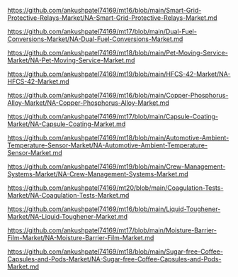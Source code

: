 <p><a href="https://github.com/ankushpatel74169/mt16/blob/main/Smart-Grid-Protective-Relays-Market/NA-Smart-Grid-Protective-Relays-Market.md">https://github.com/ankushpatel74169/mt16/blob/main/Smart-Grid-Protective-Relays-Market/NA-Smart-Grid-Protective-Relays-Market.md</a></p><p><a href="https://github.com/ankushpatel74169/mt17/blob/main/Dual-Fuel-Conversions-Market/NA-Dual-Fuel-Conversions-Market.md">https://github.com/ankushpatel74169/mt17/blob/main/Dual-Fuel-Conversions-Market/NA-Dual-Fuel-Conversions-Market.md</a></p><p><a href="https://github.com/ankushpatel74169/mt18/blob/main/Pet-Moving-Service-Market/NA-Pet-Moving-Service-Market.md">https://github.com/ankushpatel74169/mt18/blob/main/Pet-Moving-Service-Market/NA-Pet-Moving-Service-Market.md</a></p><p><a href="https://github.com/ankushpatel74169/mt19/blob/main/HFCS-42-Market/NA-HFCS-42-Market.md">https://github.com/ankushpatel74169/mt19/blob/main/HFCS-42-Market/NA-HFCS-42-Market.md</a></p><p><a href="https://github.com/ankushpatel74169/mt16/blob/main/Copper-Phosphorus-Alloy-Market/NA-Copper-Phosphorus-Alloy-Market.md">https://github.com/ankushpatel74169/mt16/blob/main/Copper-Phosphorus-Alloy-Market/NA-Copper-Phosphorus-Alloy-Market.md</a></p><p><a href="https://github.com/ankushpatel74169/mt17/blob/main/Capsule-Coating-Market/NA-Capsule-Coating-Market.md">https://github.com/ankushpatel74169/mt17/blob/main/Capsule-Coating-Market/NA-Capsule-Coating-Market.md</a></p><p><a href="https://github.com/ankushpatel74169/mt18/blob/main/Automotive-Ambient-Temperature-Sensor-Market/NA-Automotive-Ambient-Temperature-Sensor-Market.md">https://github.com/ankushpatel74169/mt18/blob/main/Automotive-Ambient-Temperature-Sensor-Market/NA-Automotive-Ambient-Temperature-Sensor-Market.md</a></p><p><a href="https://github.com/ankushpatel74169/mt19/blob/main/Crew-Management-Systems-Market/NA-Crew-Management-Systems-Market.md">https://github.com/ankushpatel74169/mt19/blob/main/Crew-Management-Systems-Market/NA-Crew-Management-Systems-Market.md</a></p><p><a href="https://github.com/ankushpatel74169/mt20/blob/main/Coagulation-Tests-Market/NA-Coagulation-Tests-Market.md">https://github.com/ankushpatel74169/mt20/blob/main/Coagulation-Tests-Market/NA-Coagulation-Tests-Market.md</a></p><p><a href="https://github.com/ankushpatel74169/mt16/blob/main/Liquid-Toughener-Market/NA-Liquid-Toughener-Market.md">https://github.com/ankushpatel74169/mt16/blob/main/Liquid-Toughener-Market/NA-Liquid-Toughener-Market.md</a></p><p><a href="https://github.com/ankushpatel74169/mt17/blob/main/Moisture-Barrier-Film-Market/NA-Moisture-Barrier-Film-Market.md">https://github.com/ankushpatel74169/mt17/blob/main/Moisture-Barrier-Film-Market/NA-Moisture-Barrier-Film-Market.md</a></p><p><a href="https://github.com/ankushpatel74169/mt18/blob/main/Sugar-free-Coffee-Capsules-and-Pods-Market/NA-Sugar-free-Coffee-Capsules-and-Pods-Market.md">https://github.com/ankushpatel74169/mt18/blob/main/Sugar-free-Coffee-Capsules-and-Pods-Market/NA-Sugar-free-Coffee-Capsules-and-Pods-Market.md</a></p>
